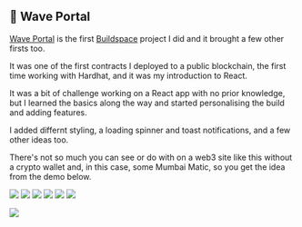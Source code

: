 ## 👋 Wave Portal
[Wave Portal](https://buildspace.so/p/build-solidity-web3-app) is the first [Buildspace](https://buildspace.so/) project I did and it brought a few other firsts too.

It was one of the first contracts I deployed to a public blockchain, the first time working with Hardhat, and it was my introduction to React.

It was a bit of challenge working on a React app with no prior knowledge, but I learned the basics along the way and started personalising the build and adding features.

I added differnt styling, a loading spinner and toast notifications, and a few other ideas too.

There's not so much you can see or do with on a web3 site like this without a crypto wallet and, in this case, some Mumbai Matic, so you get the idea from the demo below.
<p float="left">
    <img src="https://img.shields.io/badge/Solidity-e6e6e6?style=for-the-badge&logo=solidity&logoColor=black" />
    <img src="https://img.shields.io/badge/React-20232A?style=for-the-badge&logo=react&logoColor=61DAFB" />
    <img src="https://img.shields.io/badge/HTML5-E34F26?style=for-the-badge&logo=html5&logoColor=white" />
    <img src="https://img.shields.io/badge/CSS3-1572B6?style=for-the-badge&logo=css3&logoColor=white" />
    <img src="https://img.shields.io/badge/JavaScript-F7DF1E?style=for-the-badge&logo=javascript&logoColor=black" />
    <img src="https://img.shields.io/badge/GitHub-100000?style=for-the-badge&logo=github&logoColor=white" />
</p>
<img src="readme/demo.gif" /> 
